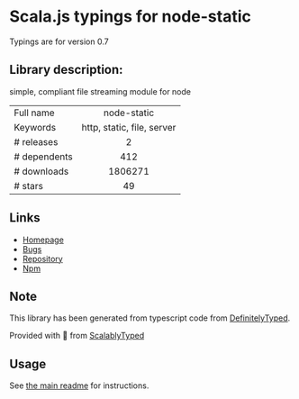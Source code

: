 
# Scala.js typings for node-static

Typings are for version 0.7

## Library description:
simple, compliant file streaming module for node

|                    |                 |
| ------------------ | :-------------: |
| Full name          | node-static |
| Keywords           | http, static, file, server |
| # releases         | 2 |
| # dependents       | 412 |
| # downloads        | 1806271 |
| # stars            | 49 |

## Links
- [Homepage](https://github.com/cloudhead/node-static)
- [Bugs](https://github.com/cloudhead/node-static/issues)
- [Repository](https://github.com/cloudhead/node-static)
- [Npm](https://www.npmjs.com/package/node-static)
    


## Note
This library has been generated from typescript code from [DefinitelyTyped](https://definitelytyped.org).

Provided with :purple_heart: from [ScalablyTyped](https://github.com/oyvindberg/ScalablyTyped)

## Usage
See [the main readme](../../readme.md) for instructions.


